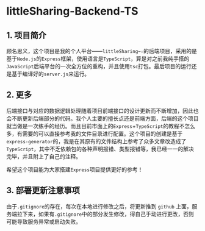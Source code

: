 # littleSharing-Backend-TS

## 1. 项目简介

顾名思义，这个项目是我的个人平台——`littleSharing~☆`的后端项目，采用的是基于`Node.js`的`Express`框架，使用语言是`TypeScript`，算是对之前我纯手搭的`JavaScript`后端平台的一次全方位的重构，并且使用`tsc`打包。最后项目的运行还是基于编译好的`server.js`来运行。

## 2. 更多

后端接口与对应的数据逻辑处理随着项目前端接口的设计更新而不断增加，因此也会不断更新后端部分的代码。我个人主要的擅长点还是前端方面，后端的这个项目就当做是一次练手的经历。而且目前市面上的`Express`+`TypeScript`的教程不怎么多，有需要的可以直接参考我的文件目录进行配置。这个项目的创建是基于`express-generator`的，我是在其原有的文件结构上参考了众多文章改造成了`TypeScript`，其中不乏依赖包的各种声明报错、类型报错等，我已经一一的解决完毕，并且附上了自己的注释。

希望这个项目能为大家搭建`Express`项目提供更好的参考！

## 3. 部署更新注意事项

由于`.gitignore`的存在，每次在本地进行修改之后，将更新推到 `github` 上面，服务端拉下来，如果有`.gitignore`中的部分发生修改，得自己手动进行更改，否则可能导致服务异常或启动失败。
